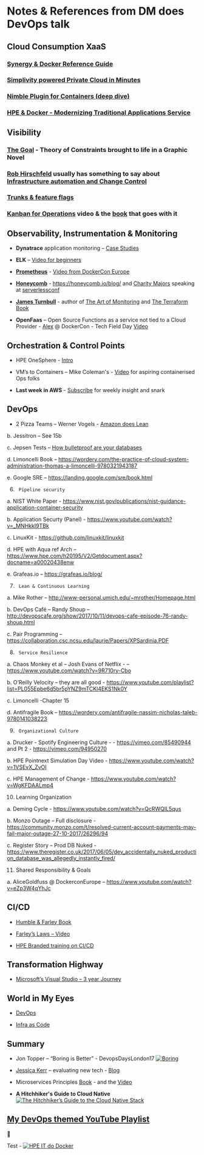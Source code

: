 # Notes & References from DM does DevOps talk




## Cloud Consumption XaaS

### [Synergy & Docker Reference Guide](https://www.hpe.com/h20195/V2/Getdocument.aspx?docname=a00008645enw)

### [Simplivity powered Private Cloud in Minutes](https://h20195.www2.hpe.com/V2/GetPDF.aspx/a00008252ENW.pdf)

### [Nimble Plugin for Containers (deep dive)](https://www.youtube.com/watch?list=PLinuRwpnsHad0tatAfa4kIWQzGNkiHqW1&v=h-xnYVgzfro) 

### [HPE & Docker - Modernizing Traditional Applications Service](https://www.hpe.com/h20195/V2/Getdocument.aspx?docname=a00020124enw)

## Visibility

### [The Goal](https://wordery.com/the-goal-eliyahu-m-goldratt-9780884272076) - Theory of Constraints brought to life in a Graphic Novel

### [Rob Hirschfeld](https://www.twitter.com/zehickle) usually has something to say about [Infrastructure automation and Change Control](https://robhirschfeld.com/)

### [Trunks & feature flags](https://featureflags.io/2016/01/14/trunk-based-development/)  

### [Kanban for Operations](https://www.youtube.com/watch?v=coRx-onQ09Y) video & the [book](https://www.bookdepository.com/Making-Work-Visible-Dominica-Degrandis/9781942788157) that goes with it

## Observability, Instrumentation & Monitoring

* **Dynatrace** application monitoring – [Case Studies](https://www.dynatrace.com/company/customers/)

*   **ELK** – [Video for beginners](https://www.youtube.com/watch?v=MRMgd6E9AXE)

*   **[Prometheus](https://www.prometheus.io)** - [Video from DockerCon Europe](https://www.youtube.com/watch?v=PDxcEzu62jk)

*   **[Honeycomb](https://www.honeycomb.io)** - https://honeycomb.io/blog/
 and [Charity Majors](Https://www.twitter.com/mipsytipsy) speaking at [serverlessconf](https://www.youtube.com/watch?v=hG39tB5qqMc) 

*   **[James Turnbull](https://twitter.com/kartar)** - author of [The Art of Monitoring]() and [The Terraform Book]()

*   **OpenFaas** – Open Source Functions as a service not tied to a Cloud Provider - [Alex](https://www.twitter.com/alexellisuk) @ DockerCon - Tech Field Day [Video](https://www.youtube.com/watch?v=C3agSKv2s_w)

## Orchestration & Control Points

* HPE OneSphere - [Intro](https://www.youtube.com/watch?v=TyESpD4iklU)

* VM’s to Containers – Mike Coleman's  - [Video](https://www.youtube.com/watch?v=kT76aLugp48) for aspiring containerised Ops folks

* **Last week in AWS** - [Subscribe](https://lastweekinaws.com/) for weekly insight and snark

## DevOps

* 2 Pizza Teams – Werner Vogels - [Amazon does Lean](https://vimeo.com/29719577)

b.      Jessitron – See 15b

c.       Jepsen Tests – [How bulletproof are your databases](https://jepsen.io/analyses)

d.      Limoncelli Book – https://wordery.com/the-practice-of-cloud-system-administration-thomas-a-limoncelli-9780321943187

e.      Google SRE – https://landing.google.com/sre/book.html

6)      Pipeline security

a.       NIST White Paper - https://www.nist.gov/publications/nist-guidance-application-container-security

b.      Application Securty (Panel) - https://www.youtube.com/watch?v=_MNHkkI9TBk

c.       LinuxKit - https://github.com/linuxkit/linuxkit

d.      HPE with Aqua ref Arch – https://www.hpe.com/h20195/V2/Getdocument.aspx?docname=a00020438enw

e.      Grafeas.io – https://grafeas.io/blog/

7)      Lean & Continuous Learning

a.       Mike Rother – http://www-personal.umich.edu/~mrother/Homepage.html

b.      DevOps Café – Randy Shoup – http://devopscafe.org/show/2017/10/11/devops-cafe-episode-76-randy-shoup.html

c.       Pair Programming – https://collaboration.csc.ncsu.edu/laurie/Papers/XPSardinia.PDF

8)      Service Resilience

a.       Chaos Monkey et al – Josh Evans of Netflix - – https://www.youtube.com/watch?v=9R710ry-Cbo

b.      O’Reilly Velocity – they are all good - https://www.youtube.com/playlist?list=PL055Epbe6d5br5pYNZ9mTCKl4EKS1Nk0Y

c.       Limoncelli  -Chapter 15

d.      Antifragile Book – https://wordery.com/antifragile-nassim-nicholas-taleb-9780141038223

9)      Organizational Culture

a.       Drucker  - Spotify Engineering Culture - - https://vimeo.com/85490944 and Pt 2 - https://vimeo.com/94950270

b.      HPE Pointnext Simulation Day Video - https://www.youtube.com/watch?v=1VSEvX_ZvOI

c.       HPE Management of Change - https://www.youtube.com/watch?v=WgKFDAALmp4

   10) Learning Organization

a.       Deming Cycle - https://www.youtube.com/watch?v=QcRWQIL5qus

b.      Monzo Outage – Full disclosure - https://community.monzo.com/t/resolved-current-account-payments-may-fail-major-outage-27-10-2017/26296/94

c.       Register Story – Prod DB Nuked - https://www.theregister.co.uk/2017/06/05/dev_accidentally_nuked_production_database_was_allegedly_instantly_fired/

11)   Shared Responsibility & Goals

a.       AliceGoldfuss @ DockerconEurope – https://www.youtube.com/watch?v=eZp3W4qYhJc

## CI/CD

* [Humble & Farley Book](https://wordery.com/continuous-delivery-jez-humble-9780321601919)

* [Farley’s Laws – Video](https://www.youtube.com/watch?v=dQzkT5A95Go)

* [HPE Branded training on CI/CD](https://www.hpe.com/h20195/V2/Getdocument.aspx?docname=a00000481enw)

## Transformation Highway

* [Microsoft’s Visual Studio – 3 year Journey](https://www.visualstudio.com/learn/devops-at-microsoft/)

## World in My Eyes

* [DevOps](https://www.edx.org/course/introduction-devops-transforming-linuxfoundationx-lfs161x)

* [Infra as Code](https://www.visualstudio.com/learn/what-is-infrastructure-as-code/)

## Summary

* Jon Topper – “Boring is Better” - DevopsDaysLondon17 
[![Boring](https://i.ytimg.com/vi/90EUfSpk96M/hqdefault.jpg)](https://www.youtube.com/watch?v=90EUfSpk96M)

* [Jessica Kerr](https://www.twitter.com/jessitron) – evaluating new tech - [Blog](https://blog.codeship.com/growing-tech-stack-say-no/)

* Microservices Principles [Book](https://wordery.com/building-microservices-sam-newman-9781491950357) - and the [Video](https://www.youtube.com/watch?v=PFQnNFe27kU)  

* **A Hitchhiker's Guide to Cloud Native** [![The Hitchhiker’s Guide to the Cloud Native Stack](https://i.ytimg.com/vi/eMMkOyZwam4/hqdefault.jpg)](https://www.youtube.com/watch?v=eMMkOyZwam4)

## [My DevOps themed YouTube Playlist](https://www.youtube.com/playlist?list=PLL8kb_z2JqF4U6nxeUUO3mnMj-yMsFnhu)

:rocket:


Test - 
[![HPE IT do Docker](http://img.youtube.com/vi/Urplr9ojyfs/0.jpg)](http://www.youtube.com/watch?v=Urplr9ojyfs)